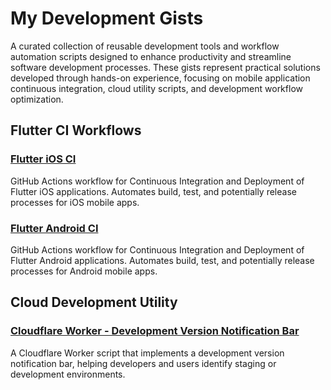 # My Development Gists
A curated collection of reusable development tools and workflow automation scripts designed to enhance productivity and streamline software development processes. These gists represent practical solutions developed through hands-on experience, focusing on mobile application continuous integration, cloud utility scripts, and development workflow optimization.


## Flutter CI Workflows

### [Flutter iOS CI](https://gist.github.com/mirzaaghazadeh/86f05bfc6bd11e94fd2fab5c98717536)
GitHub Actions workflow for Continuous Integration and Deployment of Flutter iOS applications. Automates build, test, and potentially release processes for iOS mobile apps.


### [Flutter Android CI](https://gist.github.com/mirzaaghazadeh/bab4c611a32f0abde7a75f6c046c7e01)
GitHub Actions workflow for Continuous Integration and Deployment of Flutter Android applications. Automates build, test, and potentially release processes for Android mobile apps.


## Cloud Development Utility

### [Cloudflare Worker - Development Version Notification Bar](https://gist.github.com/mirzaaghazadeh/2c5a6469b0d02a9514ed4cb03522c2c0)
A Cloudflare Worker script that implements a development version notification bar, helping developers and users identify staging or development environments.


